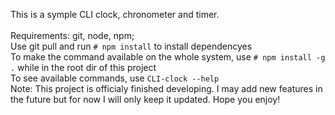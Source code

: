 This is a symple CLI clock, chronometer and timer.<br>
<br>
Requirements: git, node, npm;<br>
Use git pull and run ```# npm install``` to install dependencyes<br>
To make the command available on the whole system, use ```# npm install -g .``` while in the root dir of this project<br>
To see available commands, use ```CLI-clock --help```<br>
Note: This project is officialy finished developing. I may add new features in the future but for now I will only keep it updated. Hope you enjoy!
